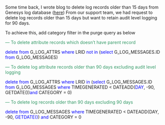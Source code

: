 
Some time back, I wrote blog to delete log records older than 15 days from Genesys log database (<a href="http://ccxps.blogspot.co.uk/2013/01/deleting-log-records-from-log-database.html" target="_blank" rel="noopener noreferrer">here</a>) From our support team, we had request to delete log records older than 15 days but want to retain audit level logging for 90 days.

To achieve this, add category filter in the purge query as below

<div>
  <p>
    <span style="color: #339966;">&#8212; To delete attribute records which doesn&#8217;t have parent record</span>
  </p>
  
  <p>
    <span style="color: #0000ff;">delete from</span> G_LOG_ATTRS <span style="color: #0000ff;">where</span> LRID <span style="color: #0000ff;">not in</span> (<span style="color: #0000ff;">select</span> G_LOG_MESSAGES.ID <span style="color: #0000ff;">from</span> G_LOG_MESSAGES)
  </p>
  
  <p>
    <span style="color: #339966;">&#8212; To delete log attribute records older than 90 days excluding audit level logging</span>
  </p>
  
  <p>
    <span style="color: #0000ff;">delete from</span> G_LOG_ATTRS <span style="color: #0000ff;">where</span> LRID <span style="color: #0000ff;">in</span> (<span style="color: #0000ff;">select</span> G_LOG_MESSAGES.ID <span style="color: #0000ff;">from</span> G_LOG_MESSAGES <span style="color: #0000ff;">where</span> TIMEGENERATED < DATEADD(<span style="color: #0000ff;">DAY</span>, -90, GETDATE())<span style="color: #0000ff;">and</span> CATEGORY = 0)
  </p>
  
  <p>
    <span style="color: #339966;">&#8212; To delete log records older than 90 days excluding 90 days</span>
  </p>
  
  <p>
    <span style="color: #0000ff;">delete from</span> G_LOG_MESSAGES <span style="color: #0000ff;">where</span> TIMEGENERATED < DATEADD(DAY, -90, <span style="color: #0000ff;">GETDATE()</span>) <span style="color: #0000ff;">and</span> CATEGORY = 0
  </p>
  
  <pre></pre>
</div>